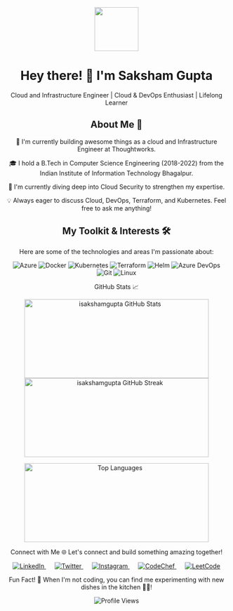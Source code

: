 <div align="center">
<img src="https://media2.giphy.com/media/v1.Y2lkPTc5MGI3NjExdTh1c3ViZnNxZDcwZHNlcDZvZDFnaGNkaDViMzB5YTEwMGM5Z3d4MCZlcD12MV9pbnRlcm5hbF9naWZfYnlfaWQmY3Q9Zw/NytMLKyiaIh6VH9SPm/giphy.gif" width="100"/> 
<!-- fix this -->
<!-- the above image src this is coming like this content is not avaiable change to something meaningful -->
<div align="center">
<h1 align="center">Hey there! 👋 I'm Saksham Gupta</h1>
<p align="center">Cloud and Infrastructure Engineer | Cloud & DevOps Enthusiast | Lifelong Learner</p>
</div>

<h2 align="center">About Me 🚀</h2>
🔭 I'm currently building awesome things as a cloud and Infrastructure Engineer at Thoughtworks.

🎓 I hold a B.Tech in Computer Science Engineering (2018-2022) from the Indian Institute of Information Technology Bhagalpur.

🌱 I'm currently diving deep into Cloud Security to strengthen my expertise.

💡 Always eager to discuss Cloud, DevOps, Terraform, and Kubernetes. Feel free to ask me anything!

<h2 align="center">My Toolkit & Interests 🛠️</h2>
Here are some of the technologies and areas I'm passionate about:

<p align="center">
<img src="https://img.shields.io/badge/Azure-%230078D4.svg?style=for-the-badge&logo=microsoft-azure&logoColor=white" alt="Azure"/>
<img src="https://img.shields.io/badge/Docker-%230db7ed.svg?style=for-the-badge&logo=docker&logoColor=white" alt="Docker"/>
<img src="https://img.shields.io/badge/Kubernetes-%23326CE5.svg?style=for-the-badge&logo=kubernetes&logoColor=white" alt="Kubernetes"/>
<img src="https://img.shields.io/badge/Terraform-%237B42BC.svg?style=for-the-badge&logo=terraform&logoColor=white" alt="Terraform"/>
<img src="https://img.shields.io/badge/Helm-%23000000.svg?style=for-the-badge&logo=helm&logoColor=white" alt="Helm"/>
<img src="https://img.shields.io/badge/Azure_DevOps-%230078D4.svg?style=for-the-badge&logo=azure-devops&logoColor=white" alt="Azure DevOps"/>
<img src="https://img.shields.io/badge/Git-%23F05032.svg?style=for-the-badge&logo=git&logoColor=white" alt="Git"/>
<img src="https://img.shields.io/badge/Linux-%23FCC624.svg?style=for-the-badge&logo=linux&logoColor=black" alt="Linux"/>
</p>
<!-- fix this -->
<!-- add for helm
add for azuredevops -->

GitHub Stats 📈
<p align="center">
<img src="https://github-readme-stats.vercel.app/api?username=isakshamgupta&show_icons=true&locale=en&theme=radical&hide_border=true" alt="isakshamgupta GitHub Stats" width="420" height="180" />
<img src="https://github-readme-streak-stats.herokuapp.com/?user=isakshamgupta&theme=radical&hide_border=true" alt="isakshamgupta GitHub Streak" width="420" height="180" />
</p>

<p align="center">
<img src="https://github-readme-stats.vercel.app/api/top-langs/?username=isakshamgupta&layout=compact&theme=radical&hide_border=true" alt="Top Languages" width="420" height="180" />
</p>

Connect with Me 🌐
Let's connect and build something amazing together!
<!-- fix this -->
<!-- all these below icons are no coming in their originl color -->

<p align="center">
<a href="https://www.linkedin.com/in/isakshamhupta/" target="_blank">
<img src="https://img.shields.io/badge/LinkedIn-%230077B5.svg?style=for-the-badge&logo=linkedin&logoColor=white" alt="LinkedIn"/>
</a>
&nbsp;&nbsp;&nbsp;&nbsp;
<a href="https://twitter.com/Iguptasaksham" target="_blank">
<img src="https://img.shields.io/badge/Twitter-%231DA1F2.svg?style=for-the-badge&logo=twitter&logoColor=white" alt="Twitter"/>
</a>
&nbsp;&nbsp;&nbsp;&nbsp;
<a href="https://www.instagram.com/isakshamgupta" target="_blank">
<img src="https://img.shields.io/badge/Instagram-%23E4405F.svg?style=for-the-badge&logo=instagram&logoColor=white" alt="Instagram"/>
</a>
&nbsp;&nbsp;&nbsp;&nbsp;
<a href="https://www.codechef.com/users/isakshamgupta" target="_blank">
<img src="https://img.shields.io/badge/CodeChef-%235B4638.svg?style=for-the-badge&logo=codechef&logoColor=white" alt="CodeChef"/>
</a>
&nbsp;&nbsp;&nbsp;&nbsp;
<a href="https://www.leetcode.com/isakshamgupta" target="_blank">
<img src="https://img.shields.io/badge/LeetCode-%23FFA116.svg?style=for-the-badge&logo=leetcode&logoColor=white" alt="LeetCode"/>
</a>
</p>



Fun Fact! 🎉
When I'm not coding, you can find me experimenting with new dishes in the kitchen 🧑‍🍳!

<div align="center">
<img src="https://komarev.com/ghpvc/?username=isakshamgupta&label=Profile%20Views&color=0e75b6&style=flat" alt="Profile Views"/>
</div>